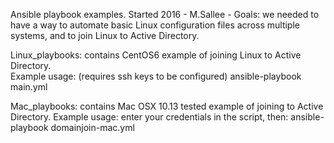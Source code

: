 Ansible playbook examples. 
Started 2016 - M.Sallee  - 
Goals: we needed to have a way to automate basic Linux configuration files across multiple systems, and to join Linux to Active Directory.

Linux_playbooks: contains CentOS6 example of joining Linux to Active Directory.  
Example usage: (requires ssh keys to be configured)
ansible-playbook main.yml

Mac_playbooks: contains Mac OSX 10.13 tested example of joining to Active Directory.
Example usage: enter your credentials in the script, then:
ansible-playbook domainjoin-mac.yml
